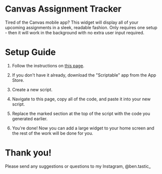 # Canvas Assignment Tracker
Tired of the Canvas mobile app? This widget will display all of your upcoming assignments in a sleek, readable fashion. Only requires one setup - then it will work in the background with no extra user input required.

# Setup Guide

1. Follow the instructions on [this page](https://github.com/EpicoTortuga/AssignmentTracker/blob/main/Generator-Guide.md).

2. If you don't have it already, download the "Scriptable" app from the App Store.

3. Create a new script.

4. Navigate to this page, copy all of the code, and paste it into your new script.

5. Replace the marked section at the top of the script with the code you generated earlier.

6. You're done! Now you can add a large widget to your home screen and the rest of the work will be done for you.

# Thank you!

Please send any suggestions or questions to my Instagram, @ben.tastic_
